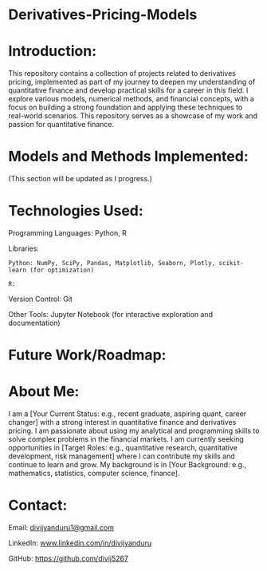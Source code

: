 # Derivatives-Pricing-Models

# Introduction:

This repository contains a collection of projects related to derivatives pricing, implemented as part of my journey to deepen my understanding of quantitative finance and develop practical skills for a career in this field. I explore various models, numerical methods, and financial concepts, with a focus on building a strong foundation and applying these techniques to real-world scenarios. This repository serves as a showcase of my work and passion for quantitative finance.

 # Models and Methods Implemented:

(This section will be updated as I progress.)

# Technologies Used:

Programming Languages: Python, R

Libraries:

    Python: NumPy, SciPy, Pandas, Matplotlib, Seaborn, Plotly, scikit-learn (for optimization)

    R: 

Version Control: Git

Other Tools: Jupyter Notebook (for interactive exploration and documentation)

# Future Work/Roadmap:

# About Me:

I am a [Your Current Status: e.g., recent graduate, aspiring quant, career changer] with a strong interest in quantitative finance and derivatives pricing. I am passionate about using my analytical and programming skills to solve complex problems in the financial markets. I am currently seeking opportunities in [Target Roles: e.g., quantitative research, quantitative development, risk management] where I can contribute my skills and continue to learn and grow. My background is in [Your Background: e.g., mathematics, statistics, computer science, finance].

# Contact:

Email: divijyanduru1@gmail.com

LinkedIn: www.linkedin.com/in/divijyanduru

GitHub: https://github.com/divij5267
